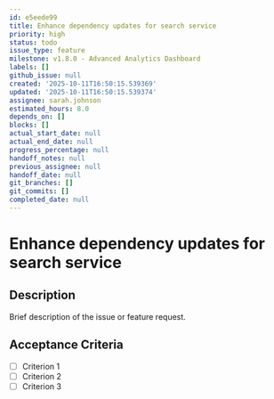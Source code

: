 ```yaml
---
id: e5eede99
title: Enhance dependency updates for search service
priority: high
status: todo
issue_type: feature
milestone: v1.8.0 - Advanced Analytics Dashboard
labels: []
github_issue: null
created: '2025-10-11T16:50:15.539369'
updated: '2025-10-11T16:50:15.539374'
assignee: sarah.johnson
estimated_hours: 8.0
depends_on: []
blocks: []
actual_start_date: null
actual_end_date: null
progress_percentage: null
handoff_notes: null
previous_assignee: null
handoff_date: null
git_branches: []
git_commits: []
completed_date: null
---
```


# Enhance dependency updates for search service

## Description

Brief description of the issue or feature request.

## Acceptance Criteria

- [ ] Criterion 1
- [ ] Criterion 2
- [ ] Criterion 3